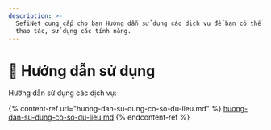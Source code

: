 ```yaml
---
description: >-
  SefiNet cung cấp cho bạn Hướng dẫn sử dụng các dịch vụ để bạn có thể dễ dàng
  thao tác, sử dụng các tính năng.
---
```


# 📙 Hướng dẫn sử dụng

Hướng dẫn sử dụng các dịch vụ:

{% content-ref url="huong-dan-su-dung-co-so-du-lieu.md" %}
[huong-dan-su-dung-co-so-du-lieu.md](huong-dan-su-dung-co-so-du-lieu.md)
{% endcontent-ref %}



